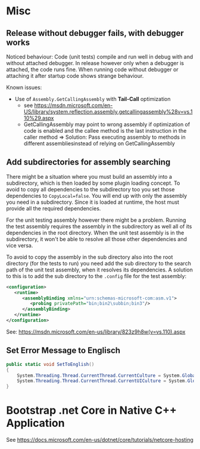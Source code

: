 Misc
=============

Release without debugger fails, with debugger works
---------------
Noticed behaviour: Code (unit tests) compile and run well in debug with and without attached debugger. 
In release however only when a debugger is attached, the code runs fine.
When running code without debugger or attaching it after startup code shows strange behaviour.

Known issues:
* Use of ```Assembly.GetCallingAssembly``` with **Tail-Call** optimization 
  * see https://msdn.microsoft.com/en-US/library/system.reflection.assembly.getcallingassembly%28v=vs.110%29.aspx
  * GetCallingAssembly may point to wrong assembly if optimization of code is enabled and the callee method is the last instruction in the caller method
  => Solution: Pass executing assembly to methods in different assembliesinstead of relying on GetCallingAssembly

Add subdirectories for assembly searching
--------------
There might be a situation where you must build an assembly into a subdirectory, which is then loaded by some plugin loading concept. To avoid to copy all dependencies to the subdirectory too you set those dependencies to `CopyLocal=false`. You will end up with only the assembly you need in a subdirectory. 
Since it is loaded at runtime, the host must provide all the required dependencies.

For the unit testing assembly however there might be a problem. Running the test assembly requires the assembly in the subdirectory as well all of its dependencies in the root directory.
When the unit test assembly is in the subdirectory, it won't be able to resolve all those other dependencies and vice versa.

To avoid to copy the assembly in the sub directory also into the root directory (for the tests to run) you need add the sub directory to the search path of the unit test assembly, when it resolves its dependencies.
A solution to this is to add the sub directory to the `.config` file for the test assembly:
```xml
<configuration>
   <runtime>
      <assemblyBinding xmlns="urn:schemas-microsoft-com:asm.v1">
         <probing privatePath="bin;bin2\subbin;bin3"/>
      </assemblyBinding>
   </runtime>
</configuration>
```
See: https://msdn.microsoft.com/en-us/library/823z9h8w(v=vs.110).aspx

Set Error Message to Englisch
-------------------------

```c#
public static void SetToEnglish()
{
    System.Threading.Thread.CurrentThread.CurrentCulture = System.Globalization.CultureInfo.InvariantCulture;
    System.Threading.Thread.CurrentThread.CurrentUICulture = System.Globalization.CultureInfo.InvariantCulture;
}
```

Bootstrap .net Core in Native C++ Application
=====
See https://docs.microsoft.com/en-us/dotnet/core/tutorials/netcore-hosting
